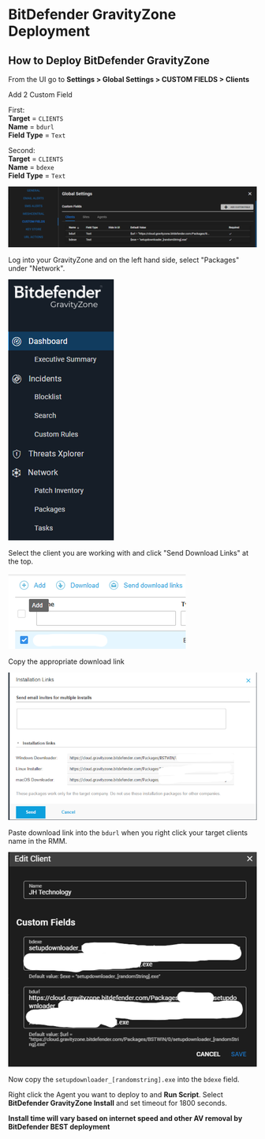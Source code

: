 # BitDefender GravityZone Deployment

## How to Deploy BitDefender GravityZone

From the UI go to **Settings > Global Settings > CUSTOM FIELDS > Clients**

Add 2 Custom Field</br>

First: </br>
**Target** = `CLIENTS`</br>
**Name** = `bdurl`</br>
**Field Type** = `Text`</br>

Second: </br>
**Target** = `CLIENTS`</br>
**Name** = `bdexe`</br>
**Field Type** = `Text`</br>

![Service Name](images/3rdparty_bdg_RmmCustField.png)

Log into your GravityZone and on the left hand side, select "Packages" under "Network".

![Service Name](images/3rdparty_bdg_Packages.png)

Select the client you are working with and click "Send Download Links" at the top. </br>

![Service Name](images/3rdparty_bdg_DownloadLink.png)

Copy the appropriate download link

![Service Name](images/3rdparty_bdg_LinkCopy.png)

Paste download link into the `bdurl` when you right click your target clients name in the RMM.

![Service Name](images/3rdparty_bdg_CustFieldLink.png)

Now copy the `setupdownloader_[randomstring].exe` into the `bdexe` field.

Right click the Agent you want to deploy to and **Run Script**. Select **BitDefender GravityZone Install** and set timeout for 1800 seconds.

**Install time will vary based on internet speed and other AV removal by BitDefender BEST deployment**